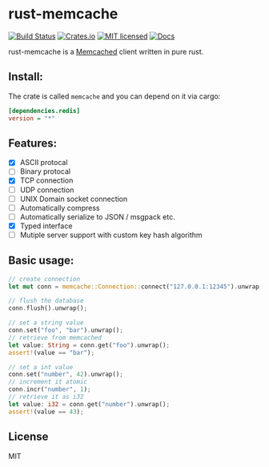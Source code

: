 # rust-memcache
[![Build Status](https://travis-ci.org/aisk/rust-memcache.svg?branch=master)](https://travis-ci.org/aisk/rust-memcache)
[![Crates.io](https://img.shields.io/crates/v/memcache.svg)](https://crates.io/crates/memcache)
[![MIT licensed](https://img.shields.io/badge/license-MIT-blue.svg)](./LICENSE)
[![Docs](https://docs.rs/memcache/badge.svg)](https://docs.rs/memcache/)

rust-memcache is a [Memcached](https://memcached.org/) client written in pure rust.

## Install:

The crate is called `memcache` and you can depend on it via cargo:

```ini
[dependencies.redis]
version = "*"
```

## Features:

- [x] ASCII protocal
- [ ] Binary protocal
- [x] TCP connection
- [ ] UDP connection
- [ ] UNIX Domain socket connection
- [ ] Automatically compress
- [ ] Automatically serialize to JSON / msgpack etc.
- [x] Typed interface
- [ ] Mutiple server support with custom key hash algorithm

## Basic usage:

```rust
// create connection
let mut conn = memcache::Connection::connect("127.0.0.1:12345").unwrap();

// flush the database
conn.flush().unwrap();

// set a string value
conn.set("foo", "bar").unwrap();
// retrieve from memcached
let value: String = conn.get("foo").unwrap();
assert!(value == "bar");

// set a int value
conn.set("number", 42).unwrap();
// increment it atomic
conn.incr("number", 1);
// retrieve it as i32
let value: i32 = conn.get("number").unwrap();
assert!(value == 43);
```

## License

MIT
